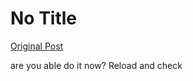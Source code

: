 # No Title

[Original Post](https://discourse.onlinedegree.iitm.ac.in/t/165959/348)

<p>are you able do it now? Reload and check</p>
